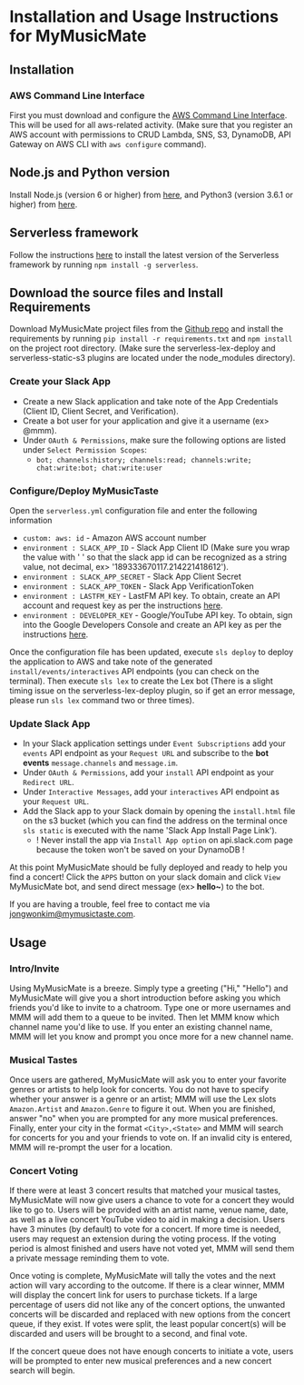 # Installation and Usage Instructions for MyMusicMate

## Installation
### AWS Command Line Interface
First you must download and configure the [AWS Command Line Interface](https://aws.amazon.com/cli/). This will be used for all aws-related activity. (Make sure that you register an AWS account with permissions to CRUD Lambda, SNS, S3, DynamoDB, API Gateway on AWS CLI with `aws configure` command).

## Node.js and Python version
Install Node.js (version 6 or higher) from [here](https://nodejs.org/en/download/), and Python3 (version 3.6.1 or higher) from [here](https://www.python.org/downloads/release/python-361/).

## Serverless framework
Follow the instructions [here](https://serverless.com/framework/docs/providers/aws/guide/installation/) to install the latest version of the Serverless framework by running `npm install -g serverless`.

## Download the source files and Install Requirements
Download MyMusicMate project files from the [Github repo](https://github.com/MyMusicTaste/my-music-mate) and install the requirements by running `pip install -r requirements.txt` and `npm install` on the project root directory. (Make sure the serverless-lex-deploy and serverless-static-s3 plugins are located under the node_modules directory).

### Create your Slack App
- Create a new Slack application and take note of the App Credentials (Client ID, Client Secret, and Verification).
- Create a bot user for your application and give it a username (ex> @mmm).
- Under `OAuth & Permissions`, make sure the following options are listed under `Select Permission Scopes`:
  - `bot; channels:history; channels:read; channels:write; chat:write:bot; chat:write:user`
  
### Configure/Deploy MyMusicTaste
Open the `serverless.yml` configuration file and enter the following information
- `custom: aws: id` - Amazon AWS account number
- `environment : SLACK_APP_ID` - Slack App Client ID (Make sure you wrap the value with ' ' so that the slack app id can be recognized as a string value, not decimal, ex> '189333670117.214221418612').
- `environment : SLACK_APP_SECRET` -  Slack App Client Secret
- `environment : SLACK_APP_TOKEN` -  Slack App VerificationToken 
- `environment : LASTFM_KEY` - LastFM API key.  To obtain, create an API account and request key as per the instructions [here](http://www.last.fm/api).
- `environment : DEVELOPER_KEY` - Google/YouTube API key. To obtain, sign into the Google Developers Console and create an API key as per the instructions [here](https://developers.google.com/youtube/registering_an_application#Create_API_Keys).

Once the configuration file has been updated, execute `sls deploy` to deploy the application to AWS and take note of the generated `install/events/interactives` API endpoints (you can check on the terminal). Then execute `sls lex` to create the Lex bot (There is a slight timing issue on the serverless-lex-deploy plugin, so if get an error message, please run `sls lex` command two or three times).

### Update Slack App
- In your Slack application settings under `Event Subscriptions` add your `events` API endpoint as your `Request URL` and subscribe to the <strong>bot events</strong> `message.channels` and `message.im`.
- Under `OAuth & Permissions`, add your `install` API endpoint as your `Redirect URL`.
- Under `Interactive Messages`, add your `interactives` API endpoint as your `Request URL`.
- Add the Slack app to your Slack domain by opening the `install.html` file on the s3 bucket (which you can find the address on the terminal once `sls static` is executed with the name 'Slack App Install Page Link').
  - ! Never install the app via `Install App option` on api.slack.com page because the token won't be saved on your DynamoDB !

At this point MyMusicMate should be fully deployed and ready to help you find a concert! Click the `APPS` button on your slack domain and click `View` MyMusicMate bot, and send direct message (ex><strong> hello~</strong>) to the bot.

If you are having a trouble, feel free to contact me via [jongwonkim@mymusictaste.com](jongwonkim@mymusictaste.com).

## Usage
### Intro/Invite
Using MyMusicMate is a breeze. Simply type a greeting ("Hi," "Hello") and MyMusicMate will give you a short introduction before asking you which friends you'd like to invite to a chatroom. Type one or more usernames and MMM will add them to a queue to be invited. Then let MMM know which channel name you'd like to use.  If you enter an existing channel name, MMM will let you know and prompt you once more for a new channel name.
### Musical Tastes
Once users are gathered, MyMusicMate will ask you to enter your favorite genres or artists to help look for concerts.  You do not have to specify whether your answer is a genre or an artist; MMM will use the Lex slots `Amazon.Artist` and `Amazon.Genre` to figure it out. When you are finished, answer "no" when you are prompted for any more musical preferences. Finally, enter your city in the format `<City>,<State>` and MMM will search for concerts for you and your friends to vote on. If an invalid city is entered, MMM will re-prompt the user for a location.
### Concert Voting
If there were at least 3 concert results that matched your musical tastes, MyMusicMate will now give users a chance to vote for a concert they would like to go to.  Users will be provided with an artist name, venue name, date, as well as a live concert YouTube video to aid in making a decision.  Users have 3 minutes (by default) to vote for a concert. If more time is needed, users may request an extension during the voting process.  If the voting period is almost finished and users have not voted yet, MMM will send them a private message reminding them to vote.

Once voting is complete, MyMusicMate will tally the votes and the next action will vary according to the outcome. If there is a clear winner, MMM will display the concert link for users to purchase tickets.  If a large percentage of users did not like any of the concert options, the unwanted concerts will be discarded and replaced with new options from the concert queue, if they exist.  If votes were split, the least popular concert(s) will be discarded and users will be brought to a second, and final vote.

If the concert queue does not have enough concerts to initiate a vote, users will be prompted to enter new musical preferences and a new concert search will begin.
